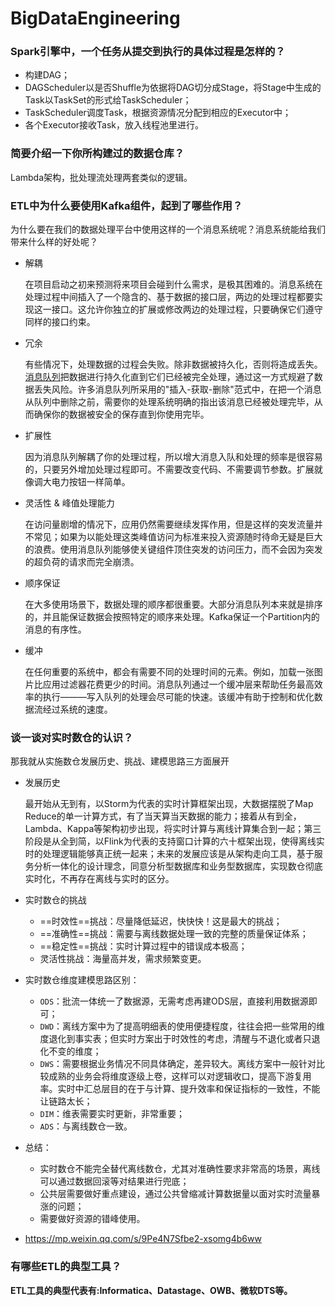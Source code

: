 # BigDataEngineering

### Spark引擎中，一个任务从提交到执行的具体过程是怎样的？

- 构建DAG；
- DAGScheduler以是否Shuffle为依据将DAG切分成Stage，将Stage中生成的Task以TaskSet的形式给TaskScheduler；
- TaskScheduler调度Task，根据资源情况分配到相应的Executor中；
- 各个Executor接收Task，放入线程池里进行。

### 简要介绍一下你所构建过的数据仓库？

Lambda架构，批处理流处理两套类似的逻辑。

### ETL中为什么要使用Kafka组件，起到了哪些作用？

为什么要在我们的数据处理平台中使用这样的一个消息系统呢？消息系统能给我们带来什么样的好处呢？

- 解耦

  在项目启动之初来预测将来项目会碰到什么需求，是极其困难的。消息系统在处理过程中间插入了一个隐含的、基于数据的接口层，两边的处理过程都要实现这一接口。这允许你独立的扩展或修改两边的处理过程，只要确保它们遵守同样的接口约束。

- 冗余

  有些情况下，处理数据的过程会失败。除非数据被持久化，否则将造成丢失。[消息队列](https://cloud.tencent.com/product/cmq?from=10680)把数据进行持久化直到它们已经被完全处理，通过这一方式规避了数据丢失风险。许多消息队列所采用的"插入-获取-删除"范式中，在把一个消息从队列中删除之前，需要你的处理系统明确的指出该消息已经被处理完毕，从而确保你的数据被安全的保存直到你使用完毕。

- 扩展性

  因为消息队列解耦了你的处理过程，所以增大消息入队和处理的频率是很容易的，只要另外增加处理过程即可。不需要改变代码、不需要调节参数。扩展就像调大电力按钮一样简单。

- 灵活性 & 峰值处理能力

  在访问量剧增的情况下，应用仍然需要继续发挥作用，但是这样的突发流量并不常见；如果为以能处理这类峰值访问为标准来投入资源随时待命无疑是巨大的浪费。使用消息队列能够使关键组件顶住突发的访问压力，而不会因为突发的超负荷的请求而完全崩溃。

- 顺序保证

  在大多使用场景下，数据处理的顺序都很重要。大部分消息队列本来就是排序的，并且能保证数据会按照特定的顺序来处理。Kafka保证一个Partition内的消息的有序性。

- 缓冲

  在任何重要的系统中，都会有需要不同的处理时间的元素。例如，加载一张图片比应用过滤器花费更少的时间。消息队列通过一个缓冲层来帮助任务最高效率的执行———写入队列的处理会尽可能的快速。该缓冲有助于控制和优化数据流经过系统的速度。

### 谈一谈对实时数仓的认识？

那我就从实施数仓发展历史、挑战、建模思路三方面展开

- 发展历史

  最开始从无到有，以Storm为代表的实时计算框架出现，大数据摆脱了Map Reduce的单一计算方式，有了当天算当天数据的能力；接着从有到全，Lambda、Kappa等架构初步出现，将实时计算与离线计算集合到一起；第三阶段是从全到简，以Flink为代表的支持窗口计算的六十框架出现，使得离线实时的处理逻辑能够真正统一起来；未来的发展应该是从架构走向工具，基于服务分析一体化的设计理念，同意分析型数据库和业务型数据库，实现数仓彻底实时化，不再存在离线与实时的区分。

- 实时数仓的挑战

  - ==时效性==挑战：尽量降低延迟，快快快！这是最大的挑战；
  - ==准确性==挑战：需要与离线数据处理一致的完整的质量保证体系；
  - ==稳定性==挑战：实时计算过程中的错误成本极高；
  - 灵活性挑战：海量高并发，需求频繁变更。

- 实时数仓维度建模思路区别：

  - `ODS`：批流一体统一了数据源，无需考虑再建ODS层，直接利用数据源即可；
  - `DWD`：离线方案中为了提高明细表的使用便捷程度，往往会把一些常用的维度退化到事实表；但实时方案出于时效性的考虑，清醒与不退化或者只退化不变的维度；
  - `DWS`：需要根据业务情况不同具体确定，差异较大。离线方案中一般针对比较成熟的业务会将维度逐级上卷，这样可以对逻辑收口，提高下游复用率。实时中汇总层目的在于与计算、提升效率和保证指标的一致性，不能让链路太长；
  - `DIM`：维表需要实时更新，非常重要；
  - `ADS`：与离线数仓一致。

- 总结：

  - 实时数仓不能完全替代离线数仓，尤其对准确性要求非常高的场景，离线可以通过数据回滚等对结果进行兜底；
  - 公共层需要做好重点建设，通过公共曾缩减计算数据量以面对实时流量暴涨的问题；
  - 需要做好资源的错峰使用。

- https://mp.weixin.qq.com/s/9Pe4N7Sfbe2-xsomg4b6ww

### 有哪些ETL的典型工具？

**ETL工具的典型代表有:Informatica、Datastage、OWB、微软DTS等。**


